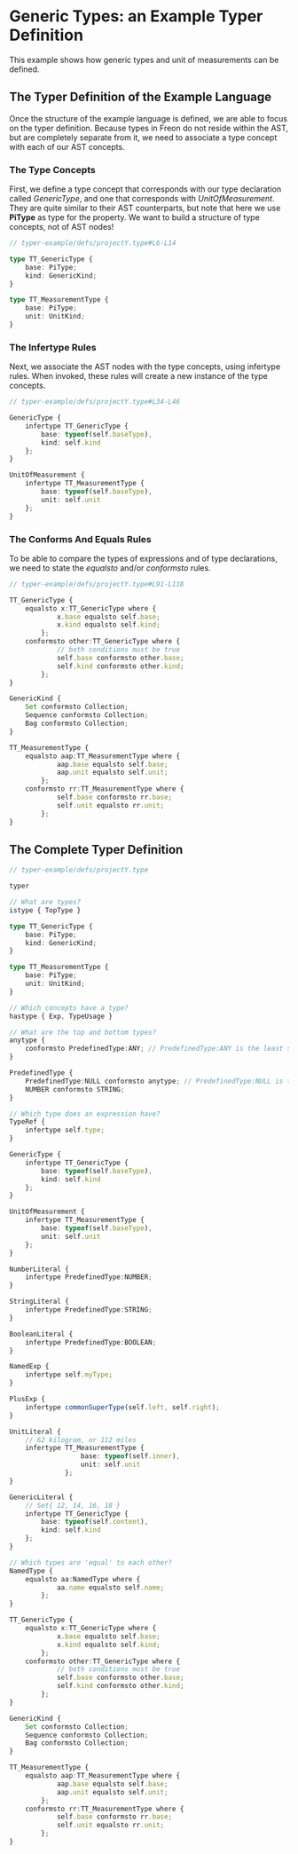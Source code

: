 # Generic Types: an Example Typer Definition

This example shows how generic types and unit of measurements can be defined.

## The Typer Definition of the Example Language

Once the structure of the example language is defined, we are able to focus on 
the typer definition. Because types in Freon do not reside within the AST, 
but are completely separate from it, we need to associate a type concept with 
each of our AST concepts.

### The Type Concepts

First, we define a type concept that corresponds 
with our type declaration called *GenericType*, and one that corresponds with *UnitOfMeasurement*. 
They are quite similar to their AST counterparts, but note that here we use **PiType** as type for the property. 
We want to build a structure of type concepts, not of AST nodes!

```ts
// typer-example/defs/projectY.type#L6-L14

type TT_GenericType {
    base: PiType;
    kind: GenericKind;
}

type TT_MeasurementType {
    base: PiType;
    unit: UnitKind;
}
```

### The Infertype Rules

Next, we associate the AST nodes with the type concepts, using infertype rules. When invoked, these rules will create a new instance of 
the type concepts.  

```ts
// typer-example/defs/projectY.type#L34-L46

GenericType {
    infertype TT_GenericType {
        base: typeof(self.baseType),
        kind: self.kind
    };
}

UnitOfMeasurement {
    infertype TT_MeasurementType {
        base: typeof(self.baseType),
        unit: self.unit
    };
}
```

### The Conforms And Equals Rules

To be able to compare the types of expressions and of type declarations, 
we need to state the *equalsto* and/or *conformsto* rules.

```ts
// typer-example/defs/projectY.type#L91-L118

TT_GenericType {
    equalsto x:TT_GenericType where {
            x.base equalsto self.base;
            x.kind equalsto self.kind;
        };
    conformsto other:TT_GenericType where {
            // both conditions must be true
            self.base conformsto other.base;
            self.kind conformsto other.kind;
        };
}

GenericKind {
    Set conformsto Collection;
    Sequence conformsto Collection;
    Bag conformsto Collection;
}

TT_MeasurementType {
    equalsto aap:TT_MeasurementType where {
            aap.base equalsto self.base;
            aap.unit equalsto self.unit;
        };
    conformsto rr:TT_MeasurementType where {
            self.base conformsto rr.base;
            self.unit equalsto rr.unit;
        };
}
```

## The Complete Typer Definition
```ts
// typer-example/defs/projectY.type

typer

// What are types?
istype { TopType }

type TT_GenericType {
    base: PiType;
    kind: GenericKind;
}

type TT_MeasurementType {
    base: PiType;
    unit: UnitKind;
}

// Which concepts have a type?
hastype { Exp, TypeUsage }

// What are the top and bottom types?
anytype {
    conformsto PredefinedType:ANY; // PredefinedType:ANY is the least specific type
}

PredefinedType {
    PredefinedType:NULL conformsto anytype; // PredefinedType:NULL is the most specific type
    NUMBER conformsto STRING;
}

// Which type does an expression have?
TypeRef {
    infertype self.type;
}

GenericType {
    infertype TT_GenericType {
        base: typeof(self.baseType),
        kind: self.kind
    };
}

UnitOfMeasurement {
    infertype TT_MeasurementType {
        base: typeof(self.baseType),
        unit: self.unit
    };
}

NumberLiteral {
    infertype PredefinedType:NUMBER;
}

StringLiteral {
    infertype PredefinedType:STRING;
}

BooleanLiteral {
    infertype PredefinedType:BOOLEAN;
}

NamedExp {
    infertype self.myType;
}

PlusExp {
    infertype commonSuperType(self.left, self.right);
}

UnitLiteral {
    // 62 kilogram, or 112 miles
    infertype TT_MeasurementType {
                  base: typeof(self.inner),
                  unit: self.unit
              };
}

GenericLiteral {
    // Set{ 12, 14, 16, 18 }
    infertype TT_GenericType {
        base: typeof(self.content),
        kind: self.kind
    };
}

// Which types are 'equal' to each other?
NamedType {
    equalsto aa:NamedType where {
            aa.name equalsto self.name;
        };
}

TT_GenericType {
    equalsto x:TT_GenericType where {
            x.base equalsto self.base;
            x.kind equalsto self.kind;
        };
    conformsto other:TT_GenericType where {
            // both conditions must be true
            self.base conformsto other.base;
            self.kind conformsto other.kind;
        };
}

GenericKind {
    Set conformsto Collection;
    Sequence conformsto Collection;
    Bag conformsto Collection;
}

TT_MeasurementType {
    equalsto aap:TT_MeasurementType where {
            aap.base equalsto self.base;
            aap.unit equalsto self.unit;
        };
    conformsto rr:TT_MeasurementType where {
            self.base conformsto rr.base;
            self.unit equalsto rr.unit;
        };
}

```

